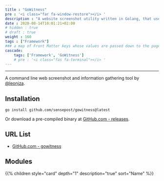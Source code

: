 ```yaml
---
title : "GoWitness"
pre : '<i class="far fa-window-restore"></i> '
description : "A website screenshot utility written in Golang, that uses Chrome Headless to generate screenshots of web interfaces using the command line."
date : 2020-08-14T10:01:21+02:00
# hidden : true
# draft : true
weight : 160
tags : ["Framework"]
### a map of Front Matter keys whose values are passed down to the page's descendants unless overwritten by self or a closer ancestor's cascade. 
cascade:
    tags: ['Framework', 'GoWitness']
    # pre : '<i class="fas fa-terminal"></i> '
---
```


---

A command line web screenshot and information gathering tool by [@leonjza](https://twitter.com/leonjza).

## Installation

```plain
go install github.com/sensepost/gowitness@latest
```

Or download a pre-compiled binary at [GitHub.com - releases](https://github.com/sensepost/gowitness/releases).

## URL List

- [GitHub.com - gowitness](https://github.com/sensepost/gowitness)

## Modules

{{% children style="card" depth="1" description="true" sort="Name"  %}}
